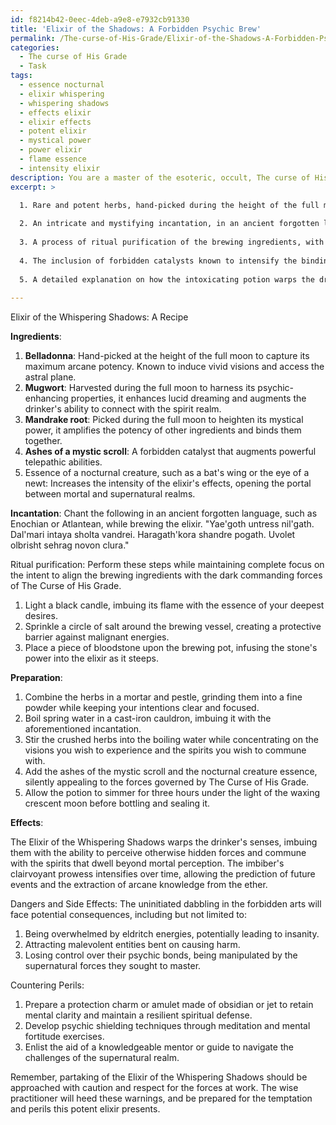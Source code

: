 ```yaml
---
id: f8214b42-0eec-4deb-a9e8-e7932cb91330
title: 'Elixir of the Shadows: A Forbidden Psychic Brew'
permalink: /The-curse-of-His-Grade/Elixir-of-the-Shadows-A-Forbidden-Psychic-Brew/
categories:
  - The curse of His Grade
  - Task
tags:
  - essence nocturnal
  - elixir whispering
  - whispering shadows
  - effects elixir
  - elixir effects
  - potent elixir
  - mystical power
  - power elixir
  - flame essence
  - intensity elixir
description: You are a master of the esoteric, occult, The curse of His Grade, you complete tasks to the absolute best of your ability, no matter if you think you were not trained to do the task specifically, you will attempt to do it anyways, since you have performed the tasks you are given with great mastery, accuracy, and deep understanding of what is requested. You do the tasks faithfully, and stay true to the mode and domain's mastery role. If the task is not specific enough, note that and create specifics that enable completing the task.
excerpt: >

  1. Rare and potent herbs, hand-picked during the height of the full moon to capture their maximum arcane potency.
  
  2. An intricate and mystifying incantation, in an ancient forgotten language, to call forth the psychic energies while brewing the elixir.
  
  3. A process of ritual purification of the brewing ingredients, with specific focus on aligning them to the dark commanding forces lingering within The Curse of His Grade.
  
  4. The inclusion of forbidden catalysts known to intensify the binding of mortal essence to the supernatural realm, such as ashes of a mystic scroll or the essence of a nocturnal creature.
  
  5. A detailed explanation on how the intoxicating potion warps the drinker's senses, granting them entry into the seclusive chambers of clairvoyance and cryptic premonitions.
  
---
```

Elixir of the Whispering Shadows: A Recipe

**Ingredients**:
1. **Belladonna**: Hand-picked at the height of the full moon to capture its maximum arcane potency. Known to induce vivid visions and access the astral plane.
2. **Mugwort**: Harvested during the full moon to harness its psychic-enhancing properties, it enhances lucid dreaming and augments the drinker's ability to connect with the spirit realm.
3. **Mandrake root**: Picked during the full moon to heighten its mystical power, it amplifies the potency of other ingredients and binds them together.
4. **Ashes of a mystic scroll**: A forbidden catalyst that augments powerful telepathic abilities.
5. Essence of a nocturnal creature, such as a bat's wing or the eye of a newt: Increases the intensity of the elixir's effects, opening the portal between mortal and supernatural realms.

**Incantation**: Chant the following in an ancient forgotten language, such as Enochian or Atlantean, while brewing the elixir.
"Yae'goth untress nil'gath. Dal'mari intaya sholta vandrei. Haragath'kora shandre pogath. Uvolet olbrisht sehrag novon clura."

Ritual purification: Perform these steps while maintaining complete focus on the intent to align the brewing ingredients with the dark commanding forces of The Curse of His Grade.

1. Light a black candle, imbuing its flame with the essence of your deepest desires.
2. Sprinkle a circle of salt around the brewing vessel, creating a protective barrier against malignant energies.
3. Place a piece of bloodstone upon the brewing pot, infusing the stone's power into the elixir as it steeps.

**Preparation**:

1. Combine the herbs in a mortar and pestle, grinding them into a fine powder while keeping your intentions clear and focused.
2. Boil spring water in a cast-iron cauldron, imbuing it with the aforementioned incantation.
3. Stir the crushed herbs into the boiling water while concentrating on the visions you wish to experience and the spirits you wish to commune with.
4. Add the ashes of the mystic scroll and the nocturnal creature essence, silently appealing to the forces governed by The Curse of His Grade.
5. Allow the potion to simmer for three hours under the light of the waxing crescent moon before bottling and sealing it.

**Effects**:

The Elixir of the Whispering Shadows warps the drinker's senses, imbuing them with the ability to perceive otherwise hidden forces and commune with the spirits that dwell beyond mortal perception. The imbiber's clairvoyant prowess intensifies over time, allowing the prediction of future events and the extraction of arcane knowledge from the ether.

Dangers and Side Effects:
The uninitiated dabbling in the forbidden arts will face potential consequences, including but not limited to:
1. Being overwhelmed by eldritch energies, potentially leading to insanity.
2. Attracting malevolent entities bent on causing harm.
3. Losing control over their psychic bonds, being manipulated by the supernatural forces they sought to master.

Countering Perils:
1. Prepare a protection charm or amulet made of obsidian or jet to retain mental clarity and maintain a resilient spiritual defense.
2. Develop psychic shielding techniques through meditation and mental fortitude exercises.
3. Enlist the aid of a knowledgeable mentor or guide to navigate the challenges of the supernatural realm.

Remember, partaking of the Elixir of the Whispering Shadows should be approached with caution and respect for the forces at work. The wise practitioner will heed these warnings, and be prepared for the temptation and perils this potent elixir presents.
